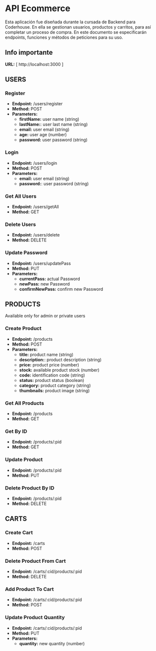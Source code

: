 # API Ecommerce

Esta aplicación fue diseñada durante la cursada de Backend para Coderhouse. En ella se gestionan usuarios, productos y carritos, para así completar un proceso de compra.
En este documento se especificarán endpoints, funciones y métodos de peticiones para su uso.

## Info importante

**URL:** [ http://localhost:3000 ]

## USERS

### Register

+ **Endpoint:** /users/register
+ **Method:** POST
+ **Parameters:**
    - **firstName:** user name (string)
    - **lastName:**: user last name (string)
    - **email:** user email (string)
    - **age:** user age (number)
    - **password:** user password (string)

### Login

+ **Endpoint:** /users/login
+ **Method:** POST
+ **Parameters:**
    - **email:** user email (string)
    - **password:**: user password (string)

### Get All Users

+ **Endpoint:** /users/getAll
+ **Method:** GET

### Delete Users

+ **Endpoint:** /users/delete
+ **Method:** DELETE

### Update Password

+ **Endpoint:** /users/updatePass
+ **Method:** PUT
+ **Parameters:** 
    - **currentPass:** actual Password
    - **newPass:** new Password
    - **confirmNewPass:** confirm new Password

## PRODUCTS
Available only for admin or private users    

### Create Product 

+ **Endpoint:** /products
+ **Method:** POST
+ **Parameters:**
    - **title:** product name (string)
    - **description:**: product description (string)
    - **price:** product price (number)
    - **stock:** available product stock (number)
    - **code:** identification code (string)
    - **status:** product status (boolean)
    - **category:** product category (string)
    - **thumbnails:** product image (string)

### Get All Products

+ **Endpoint:** /products
+ **Method:** GET

### Get By ID

+ **Endpoint:** /products/:pid
+ **Method:** GET

### Update Product

+ **Endpoint:** /products/:pid
+ **Method:** PUT

### Delete Product By ID

+ **Endpoint:** /products/:pid
+ **Method:** DELETE

## CARTS

### Create Cart

+ **Endpoint:** /carts
+ **Method:** POST

### Delete Product From Cart

+ **Endpoint:** /carts/:cid/products/:pid
+ **Method:** DELETE

### Add Product To Cart

+ **Endpoint:** /carts/:cid/products/:pid
+ **Method:** POST

### Update Product Quantity

+ **Endpoint:** /carts/:cid/products/:pid
+ **Method:** PUT
+ **Parameters:**
    - **quantity:** new quantity (number)



